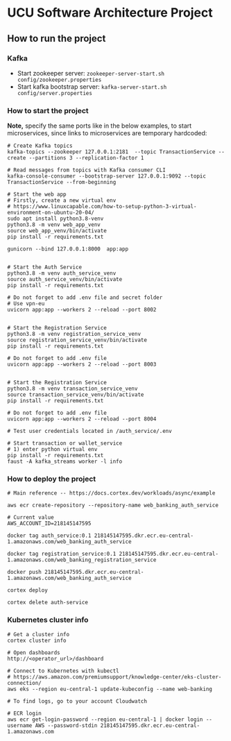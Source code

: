 # UCU Software Architecture Project

## How to run the project

### Kafka

* Start zookeeper server: `zookeeper-server-start.sh config/zookeeper.properties`
* Start kafka bootstrap server: `kafka-server-start.sh config/server.properties`

### How to start the project

**Note,** specify the same ports like in the below examples, to start microservices, 
since links to microservices are temporary hardcoded:

```shell
# Create Kafka topics
kafka-topics --zookeeper 127.0.0.1:2181  --topic TransactionService --create --partitions 3 --replication-factor 1

# Read messages from topics with Kafka consumer CLI
kafka-console-consumer --bootstrap-server 127.0.0.1:9092 --topic TransactionService --from-beginning

# Start the web app
# Firstly, create a new virtual env
# https://www.linuxcapable.com/how-to-setup-python-3-virtual-environment-on-ubuntu-20-04/
sudo apt install python3.8-venv
python3.8 -m venv web_app_venv
source web_app_venv/bin/activate
pip install -r requirements.txt

gunicorn --bind 127.0.0.1:8000  app:app


# Start the Auth Service
python3.8 -m venv auth_service_venv
source auth_service_venv/bin/activate
pip install -r requirements.txt

# Do not forget to add .env file and secret folder
# Use vpn-eu
uvicorn app:app --workers 2 --reload --port 8002


# Start the Registration Service
python3.8 -m venv registration_service_venv
source registration_service_venv/bin/activate
pip install -r requirements.txt

# Do not forget to add .env file
uvicorn app:app --workers 2 --reload --port 8003


# Start the Registration Service
python3.8 -m venv transaction_service_venv
source transaction_service_venv/bin/activate
pip install -r requirements.txt

# Do not forget to add .env file
uvicorn app:app --workers 2 --reload --port 8004

# Test user credentials located in /auth_service/.env

# Start transaction or wallet_service
# 1) enter python virtual env
pip install -r requirements.txt
faust -A kafka_streams worker -l info
```

### How to deploy the project

```shell
# Main reference -- https://docs.cortex.dev/workloads/async/example

aws ecr create-repository --repository-name web_banking_auth_service

# Current value
AWS_ACCOUNT_ID=218145147595

docker tag auth_service:0.1 218145147595.dkr.ecr.eu-central-1.amazonaws.com/web_banking_auth_service

docker tag registration_service:0.1 218145147595.dkr.ecr.eu-central-1.amazonaws.com/web_banking_registration_service

docker push 218145147595.dkr.ecr.eu-central-1.amazonaws.com/web_banking_auth_service

cortex deploy

cortex delete auth-service
```


### Kubernetes cluster info

```shell
# Get a cluster info
cortex cluster info

# Open dashboards
http://<operator_url>/dashboard

# Connect to Kubernetes with kubectl
# https://aws.amazon.com/premiumsupport/knowledge-center/eks-cluster-connection/
aws eks --region eu-central-1 update-kubeconfig --name web-banking

# To find logs, go to your account Cloudwatch

# ECR login
aws ecr get-login-password --region eu-central-1 | docker login --username AWS --password-stdin 218145147595.dkr.ecr.eu-central-1.amazonaws.com
```